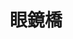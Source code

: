 ---
layout: '../../../layouts/MarkdownPostLayout.astro'
fileName: 'spectacles_bridge'
category: 'all heritage'
title: '眼鏡橋'
name: 'spectacles bridge'
lat: 32.747174315513895
lng: 129.88008541824877
icon: './img/map-icon/錦帯橋アイコン.svg'
dish: ''
openingHours: 'free'
fee: 'free'
transport:
    "tramway(<span>めがね橋</span>) ⇨ <img src='./img/map-icon/歩くアイコン.svg'> 3min<br>bus(<span>中央公園前</span>) ⇨ <img src='./img/map-icon/歩くアイコン.svg'> 3min"
duration: '15min'
address: '〒850-0874 長崎県長崎市魚の町'
tel: '095-829-1162'
link: 'http://www.city.nagasaki.lg.jp/shimin/190001/192001/p000713.html'
discribe:
    '1634年日本最古の石橋。柳の木も相まって情緒があり歩道も石畳で散歩に最適。夜はライトアップ有り。階段を下れば堤内も散歩できます。'
pubDate: '2022-07-09'
---